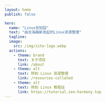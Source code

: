 ```yaml
---
layout: home
publish: false

hero:
  name: "Linux觅知园"
  text: "由志海融新发起的Linux资源整理"
  tagline: 
  image: 
    src: /img/site-logo.webp
  actions:
    - theme: brand
      text: 关于项目
      link: /about
    - theme: alt
      text: 转到 Linux 资源整理
      link: /resources-collated
    - theme: alt
      text: 转到 Linux 教程站
      link: https://tutorial.zen-harmony.top
---
```

